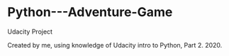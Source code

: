 # Python---Adventure-Game
Udacity Project

Created by me, using knowledge of Udacity intro to Python, Part 2.
2020.
